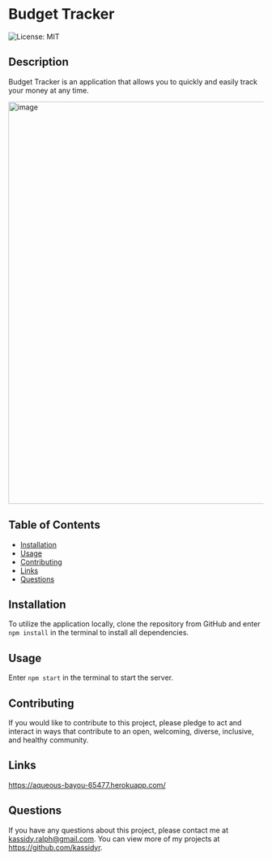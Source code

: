 # Budget Tracker
    
![License: MIT](https://img.shields.io/badge/License-MIT-yellow.svg)

## Description
Budget Tracker is an application that allows you to quickly and easily track your money at any time.

<img width="793" alt="image" src="https://user-images.githubusercontent.com/89705830/153529490-f309cb46-0189-4659-8447-27dac5fd8899.png">

## Table of Contents
- [Installation](#installation)
- [Usage](#usage)
- [Contributing](#contributing)
- [Links](#links)
- [Questions](#questions)

## Installation
To utilize the application locally, clone the repository from GitHub and enter `npm install` in the terminal to install all dependencies.

## Usage
Enter `npm start` in the terminal to start the server.

## Contributing
If you would like to contribute to this project, please pledge to act and interact in ways that contribute to an open, welcoming, diverse, inclusive, and healthy community.

## Links
https://aqueous-bayou-65477.herokuapp.com/

## Questions
If you have any questions about this project, please contact me at kassidy.ralph@gmail.com. You can view more of my projects at https://github.com/kassidyr.
